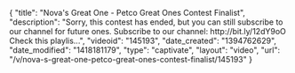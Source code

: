 {
    "title": "Nova's Great One - Petco Great Ones Contest Finalist",
    "description": "Sorry, this contest has ended, but you can still subscribe to our channel for future ones. Subscribe to our channel: http:\/\/bit.ly\/12dY9oO Check this playlis...",
    "videoid": "145193",
    "date_created": "1394762629",
    "date_modified": "1418181179",
    "type": "captivate",
    "layout": "video",
    "url": "\/v\/nova-s-great-one-petco-great-ones-contest-finalist\/145193"
}